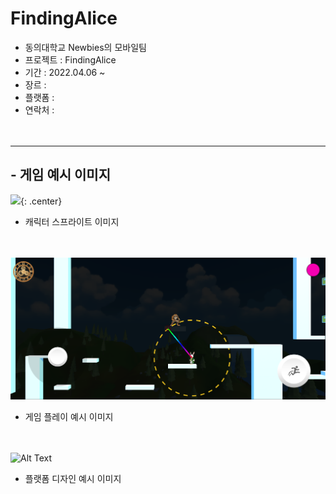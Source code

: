 # FindingAlice
- 동의대학교 Newbies의 모바일팀   
- 프로젝트 : FindingAlice   
- 기간 : 2022.04.06 ~   
- 장르 : 
- 플랫폼 : 
- 연락처 : 
<br/><br/><br/>
*****
   
## - 게임 예시 이미지<br/>
  <img src="https://github.com/SeungminYeom/FindingAlice/blob/main/Deck/Rabbit_Sprite.PNG">{: .center}
- 캐릭터 스프라이트 이미지<br/><br/><br/>

![Alt Text](/Deck/Game_Sample_1.png)
- 게임 플레이 예시 이미지<br/><br/><br/>

![Alt Text](/Deck/KakaoTalk_20220819_223458274.gif)
- 플랫폼 디자인 예시 이미지<br/><br/><br/>